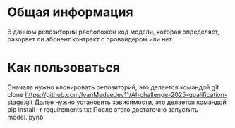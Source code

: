 # Общая информация
В данном репозитории расположен код модели, которая определяет, разорвет ли абонент контракт с провайдером или нет.
# Как пользоваться
Сначала нужно клонировать репозиторий, это делается командой
git clone https://github.com/IvanMedvedev11/AI-challenge-2025-qualification-stage.git
Далее нужно установить зависимости, это делается командой
pip install -r requirements.txt
После этого достаточно запустить model.ipynb